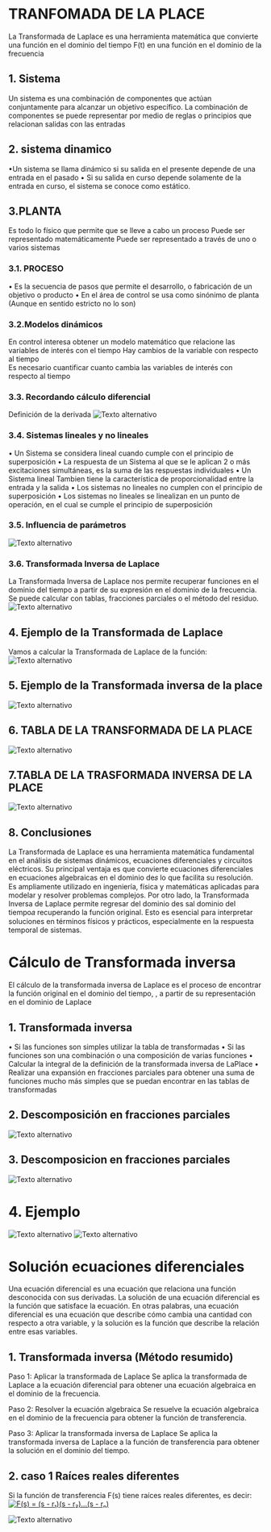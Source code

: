 # TRANFOMADA DE LA PLACE 
La Transformada de Laplace es una herramienta matemática que convierte una función en el dominio del tiempo F(t) en una función en el dominio de la frecuencia
## 1. Sistema 
Un sistema es una combinación de componentes que actúan conjuntamente para alcanzar un objetivo específico. La combinación de componentes se puede representar por medio de reglas o principios que relacionan salidas con las entradas

## 2. sistema dinamico 
•Un sistema se llama dinámico si su salida en el presente depende de una entrada en el pasado
• Si su salida en curso depende solamente de la entrada en curso, el sistema se conoce como estático.
## 3.PLANTA 
Es todo lo físico que permite que se lleve a cabo un proceso Puede ser representado matemáticamente 
Puede ser representado a través de uno o varios sistemas
### 3.1. PROCESO 
• Es la secuencia de pasos que permite el desarrollo, o fabricación de un objetivo o producto
• En el área de control se usa como sinónimo de planta
(Aunque en sentido estricto no lo son)

### 3.2.Modelos dinámicos
En control interesa obtener un modelo matemático que relacione las variables de interés con el tiempo
Hay cambios de la variable con respecto al tiempo  
Es necesario cuantificar cuanto cambia las variables de
interés con respecto al tiempo

### 3.3. Recordando cálculo diferencial
Definición de la derivada
![Texto alternativo](https://tse4.mm.bing.net/th?id=OIP.-LuSWG5JSTpbRCnBwK-gtQHaE2&pid=Api&P=0&h=180)

### 3.4. Sistemas lineales y no lineales
• Un Sistema se considera lineal cuando cumple con el principio
de superposición
• La respuesta de un Sistema al que se le aplican 2 o más
excitaciones simultáneas, es la suma de las respuestas
individuales
• Un Sistema lineal Tambien tiene la característica de
proporcionalidad entre la entrada y la salida
• Los sistemas no lineales no cumplen con el principio de
superposición
• Los sistemas no lineales se linealizan en un punto de
operación, en el cual se cumple el principio de superposición

### 3.5. Influencia de parámetros
![Texto alternativo](https://ecuaciondiferencialejerciciosresueltos.com/wp-content/uploads/2020/09/InterseccionIntegralesImpropias.png)

### 3.6. Transformada Inversa de Laplace
La Transformada Inversa de Laplace nos permite recuperar funciones en el dominio del tiempo a partir de su expresión en el dominio de la frecuencia. Se puede calcular con tablas, fracciones parciales o el método del residuo.
![Texto alternativo](https://i.ytimg.com/vi/Tjsv03Lvnoc/maxresdefault.jpg)


## 4. Ejemplo de la Transformada de Laplace
Vamos a calcular la Transformada de Laplace de la función:
![Texto alternativo](http://3.bp.blogspot.com/-km_zgvgZ4LE/UYwaTwYkrrI/AAAAAAAAEaE/gNtEiCQIWto/s1600/INTEGRAL+DE+UNA+TRANSFORMADA+DE+LAPLACE+(2).gif)

## 5.  Ejemplo de la Transformada inversa de la place
![Texto alternativo](https://i.ytimg.com/vi/emjeF_8393A/maxresdefault.jpg)

## 6. TABLA DE LA TRANSFORMADA DE LA PLACE
![Texto alternativo](https://d20ohkaloyme4g.cloudfront.net/img/document_thumbnails/f4a69a624d915ca11b44ed307ca1bc91/thumb_1200_1553.png)

## 7.TABLA DE LA TRASFORMADA INVERSA DE LA PLACE 
![Texto alternativo](https://2.bp.blogspot.com/-KPrQWMJGu6s/WvPVoW7S_ZI/AAAAAAAACAo/CYyvXUJDFRwuObz2a_cYY9t-_hhHBBWiwCLcBGAs/s1600/Transformadas+de+Laplace+org.png)

## 8. Conclusiones
La Transformada de Laplace es una herramienta matemática fundamental en el análisis de sistemas dinámicos, ecuaciones diferenciales y circuitos eléctricos. Su principal ventaja es que convierte ecuaciones diferenciales en ecuaciones algebraicas en el dominio de𝑠 lo que facilita su resolución. Es ampliamente utilizado en ingeniería, física y matemáticas aplicadas para modelar y resolver problemas complejos.
Por otro lado, la Transformada Inversa de Laplace permite regresar del dominio des sal dominio del tiempo𝑎 recuperando la función original. Esto es esencial para interpretar soluciones en términos físicos y prácticos, especialmente en la respuesta temporal de sistemas.


# Cálculo de Transformada inversa
El cálculo de la transformada inversa de Laplace es el proceso de encontrar la función original en el dominio del tiempo, , a partir de su representación en el dominio de Laplace

## 1. Transformada inversa
• Si las funciones son simples utilizar la tabla de transformadas
• Si las funciones son una combinación o una composición de varias funciones
• Calcular la integral de la definición de la transformada inversa de LaPlace
• Realizar una expansión en fracciones parciales para obtener una suma de funciones mucho más simples que se puedan encontrar en las tablas de transformadas

## 2. Descomposición en fracciones parciales
![Texto alternativo](https://0.academia-photos.com/attachment_thumbnails/37215891/mini_magick20190304-8768-2no8y8.png?1551735051)

## 3. Descomposicion en fracciones parciales
![Texto alternativo](https://study.com/cimages/multimages/16/eparfra1a.png)

# 4. Ejemplo 
![Texto alternativo](https://slideplayer.es/slide/12201957/72/images/6/Descomposici%C3%B3n+en+fracciones+parciales.jpg)
![Texto alternativo](https://slideplayer.es/slide/12201957/72/images/8/Descomposici%C3%B3n+en+fracciones+parciales.jpg)


#  Solución ecuaciones diferenciales
Una ecuación diferencial es una ecuación que relaciona una función desconocida con sus derivadas. La solución de una ecuación diferencial es la función que satisface la ecuación.
En otras palabras, una ecuación diferencial es una ecuación que describe cómo cambia una cantidad con respecto a otra variable, y la solución es la función que describe la relación entre esas variables.

## 1. Transformada inversa (Método resumido)
Paso 1: Aplicar la transformada de Laplace
Se aplica la transformada de Laplace a la ecuación diferencial para obtener una ecuación algebraica en el dominio de la frecuencia.

Paso 2: Resolver la ecuación algebraica
Se resuelve la ecuación algebraica en el dominio de la frecuencia para obtener la función de transferencia.

Paso 3: Aplicar la transformada inversa de Laplace
Se aplica la transformada inversa de Laplace a la función de transferencia para obtener la solución en el dominio del tiempo.

## 2. caso 1 Raíces reales diferentes
Si la función de transferencia F(s) tiene raíces reales diferentes, es decir:
<a href="http://www.alciro.org/tools/matematicas/editor-ecuaciones.jsp?eq=F(s) = (s - r₁)(s - r₂)...(s - rₙ)"><img src="http://www.alciro.org/cgi/tex.cgi?F(s) = (s - r₁)(s - r₂)...(s - rₙ)" title="F(s) = (s - r₁)(s - r₂)...(s - rₙ)" border="0" /></a>

![Texto alternativo](https://static.eduboom.es/eduboom_es/uploads/vidimgs/07062021-Raices-de-numeros-reales-Radicales.jpg)
